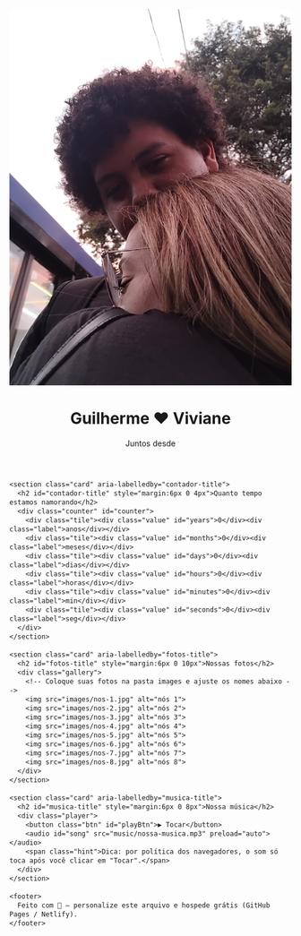 <html lang="pt-br">
<head>
  <meta charset="utf-8" />
  <meta name="viewport" content="width=device-width, initial-scale=1" />
  <title>Nosso Amor 💖</title>
  <link rel="preconnect" href="https://fonts.googleapis.com">
  <link rel="preconnect" href="https://fonts.gstatic.com" crossorigin>
  <link href="https://fonts.googleapis.com/css2?family=Poppins:wght@300;400;600;700&display=swap" rel="stylesheet">
  <style>
    a[href="https://github.com/oliveirosvic"] {
    display: none;
    :root{
      --bg:#0f0f14; --card:#171721; --accent:#ff6aa2; --text:#f6f7fb; --sub:#b8bbcf;
    }
    *{box-sizing:border-box}
    body{margin:0; font-family:Poppins,system-ui,-apple-system,Segoe UI,Roboto; color:var(--text); background:radial-gradient(1200px 800px at 20% 0%, #1b1b28, #0f0f14);}    
    .wrap{max-width:980px; margin:0 auto; padding:24px;}
    header{display:flex; gap:18px; align-items:center; justify-content:center; flex-wrap:wrap; text-align:center;}
    .avatar{width:110px; aspect-ratio:1/1; border-radius:50%; object-fit:cover; border:3px solid var(--accent); box-shadow:0 8px 24px rgba(255,106,162,.25)}
    h1{font-size:clamp(28px,4vw,42px); margin:8px 0 0}
    p.lead{color:var(--sub); margin:6px 0 0}

    .card{background:var(--card); border:1px solid rgba(255,255,255,.06); box-shadow:0 12px 32px rgba(0,0,0,.35); border-radius:18px; padding:18px;}

    /* Contador */
    .counter{display:grid; grid-template-columns:repeat(6, minmax(110px,1fr)); gap:10px; margin-top:18px}
    .tile{background:#141420; border:1px solid rgba(255,255,255,.06); border-radius:16px; padding:16px; text-align:center}
    .value{font-size:clamp(24px,4vw,36px); font-weight:700}
    .label{font-size:12px; letter-spacing:.1em; text-transform:uppercase; color:var(--sub)}

    /* Galeria */
    .gallery{display:grid; grid-template-columns:repeat(auto-fill, minmax(160px,1fr)); gap:10px; margin-top:18px}
    .gallery img{width:100%; aspect-ratio:1/1; object-fit:cover; border-radius:14px; transition:transform .2s ease, box-shadow .2s ease; cursor:zoom-in}
    .gallery img:hover{transform:translateY(-2px); box-shadow:0 10px 24px rgba(0,0,0,.35)}

    /* Player */
    .player{display:flex; gap:12px; align-items:center; flex-wrap:wrap; margin-top:8px}
    .btn{background:var(--accent); color:#101014; border:0; border-radius:999px; padding:10px 16px; font-weight:700; cursor:pointer; box-shadow:0 10px 24px rgba(255,106,162,.35)}
    .btn:active{transform:translateY(1px)}
    .hint{color:var(--sub); font-size:13px}

    footer{opacity:.8; text-align:center; font-size:12px; margin:28px 0 12px}

    @media (max-width:760px){ .counter{grid-template-columns:repeat(3,1fr);} }
  </style>
</head>
<body>
  <div class="wrap">
    <header>
      <!-- Substitua as imagens abaixo por fotos de vocês (mantenha os nomes/pastas ou ajuste os src) -->
      <img class="avatar" src="images/nos-1.jpg" alt="Foto 1 do casal">
      <div>
        <h1>Guilherme ❤ Viviane</h1>
        <p class="lead">Juntos desde <span id="sinceText"></span></p>
      </div>
    </header>

    <section class="card" aria-labelledby="contador-title">
      <h2 id="contador-title" style="margin:6px 0 4px">Quanto tempo estamos namorando</h2>
      <div class="counter" id="counter">
        <div class="tile"><div class="value" id="years">0</div><div class="label">anos</div></div>
        <div class="tile"><div class="value" id="months">0</div><div class="label">meses</div></div>
        <div class="tile"><div class="value" id="days">0</div><div class="label">dias</div></div>
        <div class="tile"><div class="value" id="hours">0</div><div class="label">horas</div></div>
        <div class="tile"><div class="value" id="minutes">0</div><div class="label">min</div></div>
        <div class="tile"><div class="value" id="seconds">0</div><div class="label">seg</div></div>
      </div>
    </section>

    <section class="card" aria-labelledby="fotos-title">
      <h2 id="fotos-title" style="margin:6px 0 10px">Nossas fotos</h2>
      <div class="gallery">
        <!-- Coloque suas fotos na pasta images e ajuste os nomes abaixo -->
        <img src="images/nos-1.jpg" alt="nós 1">
        <img src="images/nos-2.jpg" alt="nós 2">
        <img src="images/nos-3.jpg" alt="nós 3">
        <img src="images/nos-4.jpg" alt="nós 4">
        <img src="images/nos-5.jpg" alt="nós 5">
        <img src="images/nos-6.jpg" alt="nós 6">
        <img src="images/nos-7.jpg" alt="nós 7">
        <img src="images/nos-8.jpg" alt="nós 8">
      </div>
    </section>

    <section class="card" aria-labelledby="musica-title">
      <h2 id="musica-title" style="margin:6px 0 8px">Nossa música</h2>
      <div class="player">
        <button class="btn" id="playBtn">▶️ Tocar</button>
        <audio id="song" src="music/nossa-musica.mp3" preload="auto"></audio>
        <span class="hint">Dica: por política dos navegadores, o som só toca após você clicar em "Tocar".</span>
      </div>
    </section>

    <footer>
      Feito com 💖 – personalize este arquivo e hospede grátis (GitHub Pages / Netlify).
    </footer>
  </div>

  <script>
    // ======= CONFIGURAÇÃO RÁPIDA =======
    // 1) Coloque a data/hora do início do namoro (AAAA-MM-DDTHH:MM:SS)
    const START_ISO = '2024-05-05T00:00:00';
    // 2) Troque o título/nome lá no <h1> se quiser ;)

    // Mostra a data bonitinha
    const sinceText = document.getElementById('sinceText');
    sinceText.textContent = new Date(START_ISO).toLocaleString('pt-BR', {
      year:'numeric', month:'2-digit', day:'2-digit', hour:'2-digit', minute:'2-digit'
    });

    // Cálculo preciso em anos/meses/dias/horas/min/seg respeitando meses variáveis e anos bissextos
    function diffYMDHMS(startDate, now){
      let years = now.getFullYear() - startDate.getFullYear();
      // Se ainda não chegou o "aniversário" neste ano (considerando hora/min/seg), tira 1
      const beforeAnniv = () => {
        if (now.getMonth() !== startDate.getMonth()) return now.getMonth() < startDate.getMonth();
        if (now.getDate() !== startDate.getDate()) return now.getDate() < startDate.getDate();
        if (now.getHours() !== startDate.getHours()) return now.getHours() < startDate.getHours();
        if (now.getMinutes() !== startDate.getMinutes()) return now.getMinutes() < startDate.getMinutes();
        return now.getSeconds() < startDate.getSeconds();
      }
      if (beforeAnniv()) years--;

      const anniv = new Date(startDate);
      anniv.setFullYear(startDate.getFullYear() + years);

      let months = now.getMonth() - anniv.getMonth();
      if (months < 0) months += 12;

      const monthAnchor = new Date(anniv);
      monthAnchor.setMonth(anniv.getMonth() + months);

      let ms = now - monthAnchor;
      let days = Math.floor(ms / 86400000); ms -= days*86400000;
      let hours = Math.floor(ms / 3600000); ms -= hours*3600000;
      let minutes = Math.floor(ms / 60000); ms -= minutes*60000;
      let seconds = Math.floor(ms / 1000);

      return {years, months, days, hours, minutes, seconds};
    }

    const ids = ['years','months','days','hours','minutes','seconds'];
    function tick(){
      const start = new Date(START_ISO);
      const now = new Date();
      const d = diffYMDHMS(start, now);
      ids.forEach(id => document.getElementById(id).textContent = d[id]);
    }
    tick();
    setInterval(tick, 1000);

    // Player
    const playBtn = document.getElementById('playBtn');
    const audio = document.getElementById('song');
    let playing = false;
    playBtn.addEventListener('click', async () => {
      try{
        if(!playing){ await audio.play(); playing = true; playBtn.textContent = '⏸️ Pausar'; }
        else{ audio.pause(); playing = false; playBtn.textContent = '▶️ Tocar'; }
      }catch(e){ alert('Não foi possível iniciar o áudio automaticamente. Verifique o arquivo em music/nossa-musica.mp3'); }
    });
  </script>
</body>
</html>
